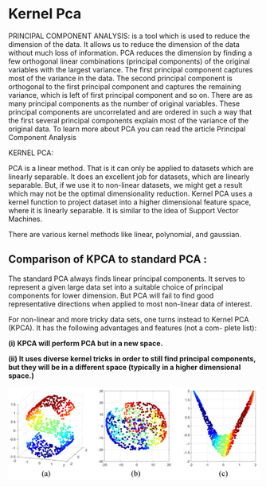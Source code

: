# Kernel Pca

PRINCIPAL COMPONENT ANALYSIS: is a tool which is used to reduce the dimension of the data. It allows us to reduce the dimension of the data without much loss of information. PCA reduces the dimension by finding a few orthogonal linear combinations (principal components) of the original variables with the largest variance.
The first principal component captures most of the variance in the data. The second principal component is orthogonal to the first principal component and captures the remaining variance, which is left of first principal component and so on. There are as many principal components as the number of original variables.
These principal components are uncorrelated and are ordered in such a way that the first several principal components explain most of the variance of the original data. To learn more about PCA you can read the article Principal Component Analysis

KERNEL PCA:

PCA is a linear method. That is it can only be applied to datasets which are linearly separable. It does an excellent job for datasets, which are linearly separable. But, if we use it to non-linear datasets, we might get a result which may not be the optimal dimensionality reduction. Kernel PCA uses a kernel function to project dataset into a higher dimensional feature space, where it is linearly separable. It is similar to the idea of Support Vector Machines.

There are various kernel methods like linear, polynomial, and gaussian.


 
<h2>Comparison of KPCA to standard PCA :</h2>

<p>
    The standard PCA
    always finds linear principal components. It serves to represent a given large data
    set into a suitable choice of principal components for lower dimension. But PCA
    will fail to find good representative directions when applied to most non-linear
    data of interest.
</p>

<p>For non-linear and more tricky data sets, one turns instead to
    Kernel PCA (KPCA). It has the following advantages and features (not a com-
    plete list):
</p>
<p><b>(i) KPCA will perform PCA but in a new space.</b></p>

<p><b>(ii) It uses diverse
    kernel tricks in order to still find principal components, but they will be in a different space 
    (typically in a higher dimensional space.)</b></p>

<img src="kpca1.png" alt="Kernel PCA">